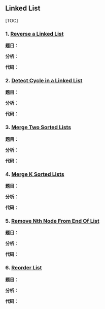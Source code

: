 ## **Linked List**

[TOC]

### 1.  [Reverse a Linked List](https://leetcode.com/problems/reverse-linked-list/)

**题目**：



**分析**：



**代码**：



### 2. [Detect Cycle in a Linked List](https://leetcode.com/problems/linked-list-cycle/)

**题目**：



**分析**：



**代码**：

### 3. [Merge Two Sorted Lists](https://leetcode.com/problems/merge-two-sorted-lists/)

**题目**：



**分析**：



**代码**：

### 4. [Merge K Sorted Lists](https://leetcode.com/problems/merge-k-sorted-lists/)

**题目**：



**分析**：



**代码**：

### 5. [Remove Nth Node From End Of List](https://leetcode.com/problems/remove-nth-node-from-end-of-list/)

**题目**：



**分析**：



**代码**：

### 6. [Reorder List](https://leetcode.com/problems/reorder-list/)

**题目**：



**分析**：



**代码**：

